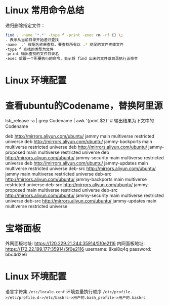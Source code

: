 # Linux 常用命令总结
递归删除指定文件：
```bash
find . -name '*.*' -type f -print -exec rm -rf {} \;
. 表示从当前目录开始递归查找
-name '.' 根据名称来查找，要查找所有以 .* 结尾的文件夹或文件
-type f 查找的类型为文件
-print 输出查找的文件目录名
-exec 后跟一个所要执行的命令，表示将 find 出来的文件或目录执行该命令
```

# Linux 环境配置
# 查看ubuntu的Codename，替换阿里源
lsb_release -a | grep Codename | awk '{print $2}' # 输出结果为下文中的Codename

deb http://mirrors.aliyun.com/ubuntu/ jammy main multiverse restricted universe
deb http://mirrors.aliyun.com/ubuntu/ jammy-backports main multiverse restricted universe
deb http://mirrors.aliyun.com/ubuntu/ jammy-proposed main multiverse restricted universe
deb http://mirrors.aliyun.com/ubuntu/ jammy-security main multiverse restricted universe
deb http://mirrors.aliyun.com/ubuntu/ jammy-updates main multiverse restricted universe
deb-src http://mirrors.aliyun.com/ubuntu/ jammy main multiverse restricted universe
deb-src http://mirrors.aliyun.com/ubuntu/ jammy-backports main multiverse restricted universe
deb-src http://mirrors.aliyun.com/ubuntu/ jammy-proposed main multiverse restricted universe
deb-src http://mirrors.aliyun.com/ubuntu/ jammy-security main multiverse restricted universe
deb-src http://mirrors.aliyun.com/ubuntu/ jammy-updates main multiverse restricted universe

# 宝塔面板
外网面板地址: https://120.229.21.244:35914/5f0e2116
内网面板地址: https://172.22.199.177:35914/5f0e2116
username: 8ksi8q4q
password: bbc4d2e6

# Linux 环境配置
语言字符集 `/etc/locale.conf`
环境变量执行顺序 `/etc/profile->/etc/profile.d->/etc/bashrc->用户的.bash_profile->用户的.bashrc`


